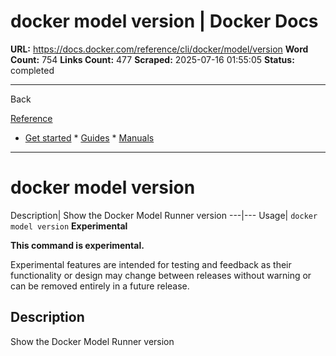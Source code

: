 # docker model version | Docker Docs

**URL:** https://docs.docker.com/reference/cli/docker/model/version
**Word Count:** 754
**Links Count:** 477
**Scraped:** 2025-07-16 01:55:05
**Status:** completed

---

Back

[Reference](https://docs.docker.com/reference/)

  * [Get started](https://docs.docker.com/get-started/)   * [Guides](https://docs.docker.com/guides/)   * [Manuals](https://docs.docker.com/manuals/)

* * *

# docker model version

Description| Show the Docker Model Runner version   ---|---   Usage| `docker model version`      **Experimental**

**This command is experimental.**

Experimental features are intended for testing and feedback as their functionality or design may change between releases without warning or can be removed entirely in a future release.

## Description

Show the Docker Model Runner version
